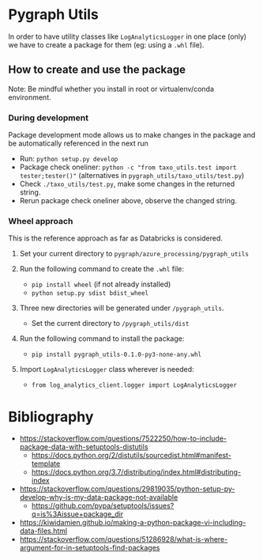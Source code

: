 # Pygraph Utils

In order to have utility classes like `LogAnalyticsLogger` in one place (only) we have to create a 
package for them (eg: using a `.whl` file).

## How to create and use the package

Note: Be mindful whether you install in root or virtualenv/conda environment.

### During development
Package development mode allows us to make changes in the package and be automatically referenced in the next run
+ Run: `python setup.py develop`
+ Package check oneliner: `python -c "from taxo_utils.test import tester;tester()"` (alternatives in `pygraph_utils/taxo_utils/test.py`)
+ Check `./taxo_utils/test.py`, make some changes in the returned string.
+ Rerun package check oneliner above, observe the changed string.

### Wheel approach
This is the reference approach as far as Databricks is considered.

1. Set your current directory to `pygraph/azure_processing/pygraph_utils`
2. Run the following command to create the `.whl` file:
    + ```pip install wheel``` (if not already installed)  
    + ```python setup.py sdist bdist_wheel ```
3. Three new directories will be generated under `/pygraph_utils`.
    + Set the current directory to `/pygraph_utils/dist`
4. Run the following command to install the package:
    + ```pip install pygraph_utils-0.1.0-py3-none-any.whl```

5. Import `LogAnalyticsLogger` class wherever is needed:
    + ```from log_analytics_client.logger import LogAnalyticsLogger```

# Bibliography
+ https://stackoverflow.com/questions/7522250/how-to-include-package-data-with-setuptools-distutils
    + https://docs.python.org/2/distutils/sourcedist.html#manifest-template
    + https://docs.python.org/3.7/distributing/index.html#distributing-index
+ https://stackoverflow.com/questions/29819035/python-setup-py-develop-why-is-my-data-package-not-available
    + https://github.com/pypa/setuptools/issues?q=is%3Aissue+package_dir
+ https://kiwidamien.github.io/making-a-python-package-vi-including-data-files.html
+ https://stackoverflow.com/questions/51286928/what-is-where-argument-for-in-setuptools-find-packages
